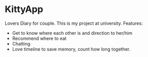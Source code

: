 # KittyApp
Lovers Diary for couple.
This is my project at university. Features:
 - Get to know where each other is and direction to her/him
 - Recommend where to eat
 - Chatting
 - Love timeline to save memory, count how long together.
